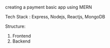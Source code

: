 creating a payment basic app using MERN 

Tech Stack : Express, Nodejs, Reactjs, MongoDB

Structure: 
1. Frontend
2. Backend


